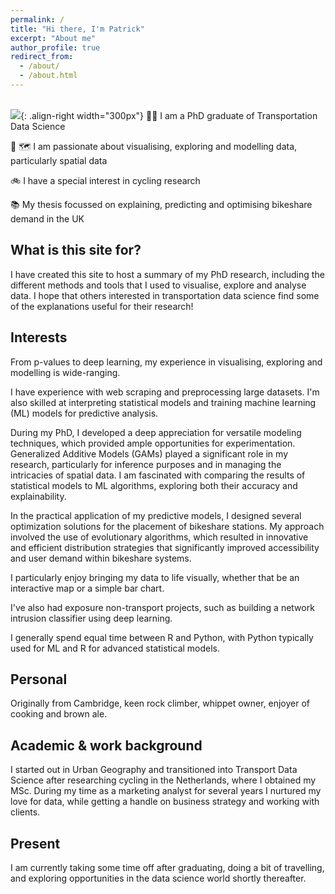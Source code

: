 ```yaml
---
permalink: /
title: "Hi there, I'm Patrick"
excerpt: "About me"
author_profile: true
redirect_from: 
  - /about/
  - /about.html
---
```

 <br/><img src='https://p91g.github.io/patrick-moore.github.io/images/data_bss_city_groups.png'>{: .align-right width="300px"}
🧑‍💻 I am a PhD graduate of Transportation Data Science

🤖 🗺️ I am passionate about visualising, exploring and modelling data, particularly spatial data 

🚲 I have a special interest in cycling research

📚 My thesis focussed on explaining, predicting and optimising bikeshare demand in the UK

What is this site for?
------
I have created this site to host a summary of my PhD research, including the different methods and tools that I used to visualise, explore and analyse data. I hope that others interested in transportation data science find some of the explanations useful for their research!  

Interests
------
From p-values to deep learning, my experience in visualising, exploring and modelling is wide-ranging. 

I have experience with web scraping and preprocessing large datasets. I'm also skilled at interpreting statistical models and training machine learning (ML) models for predictive analysis. 

During my PhD, I developed a deep appreciation for versatile modeling techniques, which provided ample opportunities for experimentation. Generalized Additive Models (GAMs) played a significant role in my research, particularly for inference purposes and in managing the intricacies of spatial data. I am fascinated with comparing the results of statistical models to ML algorithms, exploring both their accuracy and explainability.

In the practical application of my predictive models, I designed several optimization solutions for the placement of bikeshare stations. My approach involved the use of evolutionary algorithms, which resulted in innovative and efficient distribution strategies that significantly improved accessibility and user demand within bikeshare systems. 

I particularly enjoy bringing my data to life visually, whether that be an interactive map or a simple bar chart. 

I've also had exposure non-transport projects, such as building a network intrusion classifier using deep learning.

I generally spend equal time between R and Python, with Python typically used for ML and R for advanced statistical models.

Personal
------
Originally from Cambridge, keen rock climber, whippet owner, enjoyer of cooking and brown ale.

Academic & work background
------
I started out in Urban Geography and transitioned into Transport Data Science after researching cycling in the Netherlands, where I obtained my MSc. During my time as a marketing analyst for several years I nurtured my love for data, while getting a handle on business strategy and working with clients.  

Present
------
I am currently taking some time off after graduating, doing a bit of travelling, and exploring opportunities in the data science world shortly thereafter.


